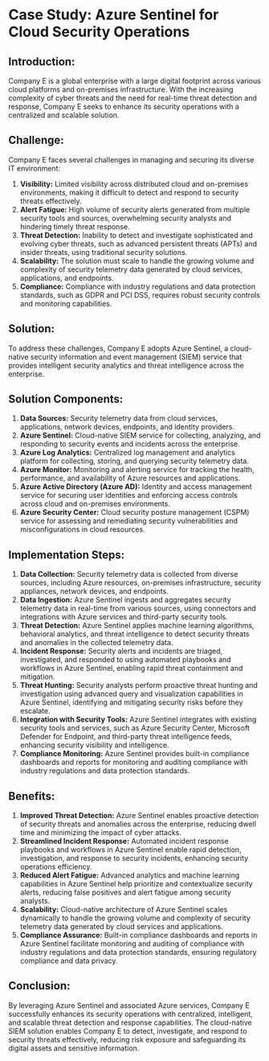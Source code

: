 # Case Study: Azure Sentinel for Cloud Security Operations

## Introduction:
Company E is a global enterprise with a large digital footprint across various cloud platforms and on-premises infrastructure. With the increasing complexity of cyber threats and the need for real-time threat detection and response, Company E seeks to enhance its security operations with a centralized and scalable solution.

## Challenge:
Company E faces several challenges in managing and securing its diverse IT environment:

1. **Visibility:** Limited visibility across distributed cloud and on-premises environments, making it difficult to detect and respond to security threats effectively.
2. **Alert Fatigue:** High volume of security alerts generated from multiple security tools and sources, overwhelming security analysts and hindering timely threat response.
3. **Threat Detection:** Inability to detect and investigate sophisticated and evolving cyber threats, such as advanced persistent threats (APTs) and insider threats, using traditional security solutions.
4. **Scalability:** The solution must scale to handle the growing volume and complexity of security telemetry data generated by cloud services, applications, and endpoints.
5. **Compliance:** Compliance with industry regulations and data protection standards, such as GDPR and PCI DSS, requires robust security controls and monitoring capabilities.

## Solution:
To address these challenges, Company E adopts Azure Sentinel, a cloud-native security information and event management (SIEM) service that provides intelligent security analytics and threat intelligence across the enterprise.

## Solution Components:
1. **Data Sources:** Security telemetry data from cloud services, applications, network devices, endpoints, and identity providers.
2. **Azure Sentinel:** Cloud-native SIEM service for collecting, analyzing, and responding to security events and incidents across the enterprise.
3. **Azure Log Analytics:** Centralized log management and analytics platform for collecting, storing, and querying security telemetry data.
4. **Azure Monitor:** Monitoring and alerting service for tracking the health, performance, and availability of Azure resources and applications.
5. **Azure Active Directory (Azure AD):** Identity and access management service for securing user identities and enforcing access controls across cloud and on-premises environments.
6. **Azure Security Center:** Cloud security posture management (CSPM) service for assessing and remediating security vulnerabilities and misconfigurations in cloud resources.

## Implementation Steps:
1. **Data Collection:** Security telemetry data is collected from diverse sources, including Azure resources, on-premises infrastructure, security appliances, network devices, and endpoints.
2. **Data Ingestion:** Azure Sentinel ingests and aggregates security telemetry data in real-time from various sources, using connectors and integrations with Azure services and third-party security tools.
3. **Threat Detection:** Azure Sentinel applies machine learning algorithms, behavioral analytics, and threat intelligence to detect security threats and anomalies in the collected telemetry data.
4. **Incident Response:** Security alerts and incidents are triaged, investigated, and responded to using automated playbooks and workflows in Azure Sentinel, enabling rapid threat containment and mitigation.
5. **Threat Hunting:** Security analysts perform proactive threat hunting and investigation using advanced query and visualization capabilities in Azure Sentinel, identifying and mitigating security risks before they escalate.
6. **Integration with Security Tools:** Azure Sentinel integrates with existing security tools and services, such as Azure Security Center, Microsoft Defender for Endpoint, and third-party threat intelligence feeds, enhancing security visibility and intelligence.
7. **Compliance Monitoring:** Azure Sentinel provides built-in compliance dashboards and reports for monitoring and auditing compliance with industry regulations and data protection standards.

## Benefits:
1. **Improved Threat Detection:** Azure Sentinel enables proactive detection of security threats and anomalies across the enterprise, reducing dwell time and minimizing the impact of cyber attacks.
2. **Streamlined Incident Response:** Automated incident response playbooks and workflows in Azure Sentinel enable rapid detection, investigation, and response to security incidents, enhancing security operations efficiency.
3. **Reduced Alert Fatigue:** Advanced analytics and machine learning capabilities in Azure Sentinel help prioritize and contextualize security alerts, reducing false positives and alert fatigue among security analysts.
4. **Scalability:** Cloud-native architecture of Azure Sentinel scales dynamically to handle the growing volume and complexity of security telemetry data generated by cloud services and applications.
5. **Compliance Assurance:** Built-in compliance dashboards and reports in Azure Sentinel facilitate monitoring and auditing of compliance with industry regulations and data protection standards, ensuring regulatory compliance and data privacy.

## Conclusion:
By leveraging Azure Sentinel and associated Azure services, Company E successfully enhances its security operations with centralized, intelligent, and scalable threat detection and response capabilities. The cloud-native SIEM solution enables Company E to detect, investigate, and respond to security threats effectively, reducing risk exposure and safeguarding its digital assets and sensitive information.
